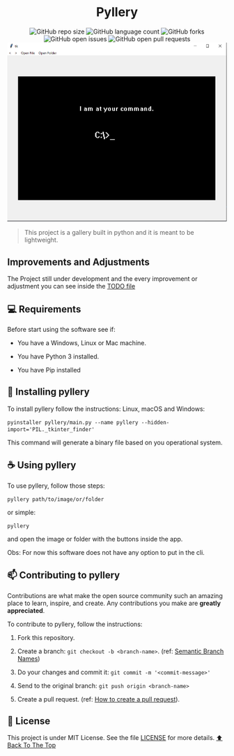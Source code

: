 <center>

# Pyllery

</center>

<center>

![GitHub repo size](https://img.shields.io/github/repo-size/ryuvi/pyllery?style=for-the-badge)
![GitHub language count](https://img.shields.io/github/languages/count/ryuvi/pyllery?style=for-the-badge)
![GitHub forks](https://img.shields.io/github/forks/ryuvi/pyllery?style=for-the-badge)
![GitHub open issues](https://img.shields.io/github/issues/ryuvi/pyllery?style=for-the-badge)
![GitHub open pull requests](https://img.shields.io/github/issues-pr/ryuvi/pyllery?style=for-the-badge)
<img title="" src="screenshot.png" alt="exemplo imagem">

</center>

> This project is a gallery built in python and it is meant to be lightweight.

## Improvements and Adjustments

The Project still under development and the every improvement or adjustment you can see inside the [TODO file](./TODO.md)

## 💻 Requirements

Before start using the software see if:

- You have a Windows, Linux or Mac machine.

- You have Python 3 installed.

- You have Pip installed

## 🚀 Installing pyllery

To install pyllery follow the instructions:
Linux, macOS and Windows:

```shell
pyinstaller pyllery/main.py --name pyllery --hidden-import='PIL._tkinter_finder'
```

This command will generate a binary file based on you operational system.

## ☕ Using pyllery

To use pyllery, follow those steps:

```shell
pyllery path/to/image/or/folder
```

or simple:

```shell
pyllery
```

and open the image or folder with the buttons inside the app.

Obs: For now this software does not have any option to put in the cli.

## 📫 Contributing to pyllery

Contributions are what make the open source community such an amazing place to learn, inspire, and create. Any contributions you make are **greatly appreciated**.

To contribute to pyllery, follow the instructions:

1. Fork this repository.

2. Create a branch: `git checkout -b <branch-name>`. (ref: [Semantic Branch Names](https://gist.github.com/seunggabi/87f8c722d35cd07deb3f649d45a31082))

3. Do your changes and commit it: `git commit -m '<commit-message>'`

4. Send to the original branch: `git push origin <branch-name>`

5. Create a pull request. (ref: [How to create a pull request](https://help.github.com/en/github/collaborating-with-issues-and-pull-requests/creating-a-pull-request)).

## 📝 License

This project is under MIT License. See the file [LICENSE](./LICENSE) for more details.
[⬆ Back To The Top](#pyllery)
